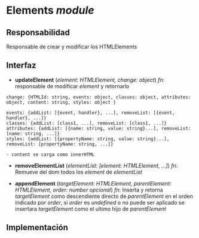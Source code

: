 # Elements _module_

## Responsabilidad

Responsable de crear y modificar los HTMLElements

## Interfaz

-   **updateElement** (_element: HTMLElement, change: object_) _fn_: responsable de modificar _element_ y retornarlo

```
change: {HTMLId: string, events: object, classes: object, attributes: object, content: string, styles: object }

events: {addList: [{event, handler}, ...], removeList: [{event, handler}, ...]}
classes: {addList: [class1, ...], removeList: [class1, ...]}
attributes: {addList: [{name: string, value: string}...], removeList: [name: string, ...]}
styles: {addList: [{propertyName: string, value: string}...], removeList: [propertyName: string, ...]}

- content se carga como innerHTML
```

-   **removeElementList** (_elementList: [element: HTMLElement, ...]_) _fn_: Remueve del dom todos los _element_ de _elementList_

-   **appendElement** (_targetElement: HTMLElement, parentElement: HTMLElement, order: number opcional_) _fn_: Inserta y retorna _targetElement_ como descendiente directo de _parentElement_ en el orden indicado por _order_, si _order_ es _undefined_ o no puede ser aplicado se insertara _targetElement_ como el ultimo hijo de _parentElement_

## Implementación
